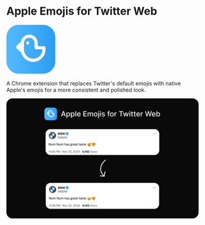 # Apple Emojis for Twitter Web

![image](./assets/images/icons/icon128.png)

A Chrome extension that replaces Twitter's default emojis with native Apple's emojis for a more consistent and polished look.


<img width="800" alt="image" src="./assets/images/screenshot.png" style="border-radius: 16px;">